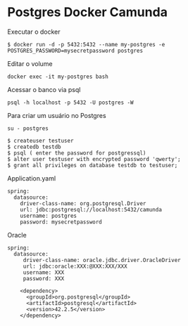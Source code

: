 # Postgres Docker Camunda
Executar o docker
```
$ docker run -d -p 5432:5432 --name my-postgres -e POSTGRES_PASSWORD=mysecretpassword postgres

```
Editar o volume
```
docker exec -it my-postgres bash
```
Acessar o banco via psql
```
psql -h localhost -p 5432 -U postgres -W
```
Para criar um usuário no Postgres
```
su - postgres
```
```
$ createuser testuser
$ createdb testdb
$ psql ( enter the password for postgressql)
$ alter user testuser with encrypted password 'qwerty';
$ grant all privileges on database testdb to testuser;
```
Application.yaml
```
spring:
  datasource:
    driver-class-name: org.postgresql.Driver
    url: jdbc:postgresql://localhost:5432/camunda
    username: postgres
    password: mysecretpassword
```
Oracle
```
spring:
  datasource:
     driver-class-name: oracle.jdbc.driver.OracleDriver
     url: jdbc:oracle:XXX:@XXX:XXX/XXX
     username: XXX
     password: XXX
```
```
    <dependency>
      <groupId>org.postgresql</groupId>
      <artifactId>postgresql</artifactId>
      <version>42.2.5</version>
    </dependency>
```
